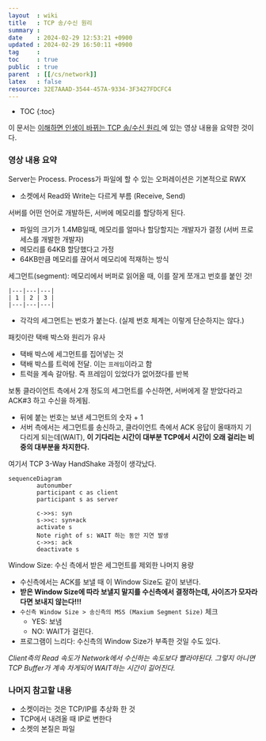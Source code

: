 ```yaml
---
layout  : wiki
title   : TCP 송/수신 원리
summary : 
date    : 2024-02-29 12:53:21 +0900
updated : 2024-02-29 16:50:11 +0900
tag     : 
toc     : true
public  : true
parent  : [[/cs/network]]
latex   : false
resource: 32E7AAAD-3544-457A-9334-3F3427FDCFC4
---
```

* TOC
{:toc}

이 문서는 [이해하면 인생이 바뀌는 TCP 송/수신 원리
](https://www.youtube.com/watch?v=K9L9YZhEjC0&list=PPSV)에 있는 영상 내용을 요약한 것이다.

### 영상 내용 요약

Server는 Process. Process가 파일에 할 수 있는 오퍼레이션은 기본적으로 RWX

- 소켓에서 Read와 Write는 다르게 부름 (Receive, Send)

서버를 어떤 언어로 개발하든, 서버에 메모리를 할당하게 된다.

- 파일의 크기가 1.4MB일때, 메모리를 얼마나 할당할지는 개발자가 결정 (서버 프로세스를 개발한 개발자)
- 메모리를 64KB 할당했다고 가정
- 64KB만큼 메모리를 끊어서 메모리에 적재하는 방식


세그먼트(segment): 메모리에서 버퍼로 읽어올 때, 이를 잘게 쪼개고 번호를 붙인 것!

```
|---|---|---|
| 1 | 2 | 3 |
|---|---|---|
```
- 각각의 세그먼트는 번호가 붙는다. (실제 번호 체계는 이렇게 단순하지는 않다.)

패킷이란 택배 박스와 원리가 유사
- 택배 박스에 세그먼트를 집어넣는 것
- 택배 박스를 트럭에 전달. 이는 `프레임`이라고 함
- 트럭을 계속 갈아탐. 즉 프레임이 있었다가 없어졌다를 반복

보통 클라이언트 측에서 2개 정도의 세그먼트를 수신하면, 서버에게 잘 받았다라고 ACK#3 하고 수신을 하게됨.

- 뒤에 붙는 번호는 보낸 세그먼트의 숫자 + 1
- 서버 측에서는 세그먼트를 송신하고, 클라이언트 측에서 ACK 응답이 올때까지 기다리게 되는데(WAIT), **이 기다리는 시간이 대부분 TCP에서 시간이 오래 걸리는 비중의 대부분을 차지한다.**

여기서 TCP 3-Way HandShake 과정이 생각났다.

```mermaid!
sequenceDiagram
		autonumber
		participant c as client
		participant s as server 
		
		c->>s: syn
		s->>c: syn+ack
		activate s
		Note right of s: WAIT 하는 동안 지연 발생
		c->>s: ack
		deactivate s
```

Window Size: 수신 측에서 받은 세그먼트를 제외한 나머지 용량

- 수신측에서는 ACK를 보낼 때 이 Window Size도 같이 보낸다.
- **받은 Window Size에 따라 보낼지 말지를 수신측에서 결정하는데, 사이즈가 모자라다면 보내지 않는다!!!**
- `수신측 Window Size > 송신측의 MSS (Maxium Segment Size)` 체크
	- YES: 보냄
	- NO: WAIT가 걸린다.
- 프로그램이 느리다: 수신측의 Window Size가 부족한 것일 수도 있다.

*Client측의 Read 속도가 Network에서 수신하는 속도보다 빨라야된다. 그렇지 아니면 TCP Buffer가 계속 차게되어 WAIT하는 시간이 길어진다.*

### 나머지 참고할 내용

- 소켓이라는 것은 TCP/IP를 추상화 한 것
- TCP에서 내려올 때 IP로 변한다
- 소켓의 본질은 파일

